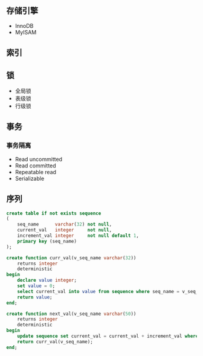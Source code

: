 ## 存储引擎
* InnoDB
* MyISAM

## 索引


## 锁
* 全局锁
* 表级锁
* 行级锁

## 事务
### 事务隔离
* Read uncommitted 
* Read committed 
* Repeatable read 
* Serializable 

## **序列**
```sql
create table if not exists sequence
(
    seq_name      varchar(32) not null,
    current_val   integer     not null,
    increment_val integer     not null default 1,
    primary key (seq_name)
);

create function curr_val(v_seq_name varchar(32))
    returns integer
    deterministic
begin
    declare value integer;
    set value = 0;
    select current_val into value from sequence where seq_name = v_seq_name;
    return value;
end;

create function next_val(v_seq_name varchar(50))
    returns integer
    deterministic
begin
    update sequence set current_val = current_val + increment_val where seq_name = v_seq_name;
    return curr_val(v_seq_name);
end;
```